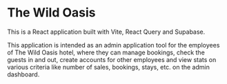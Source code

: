 # The Wild Oasis

This is a React application built with Vite, React Query and Supabase.

This application is intended as an admin application tool for the employees of The Wild Oasis hotel, where they can manage bookings, check the guests in and out, create accounts for other employees and view stats on various criteria like number of sales, bookings, stays, etc. on the admin dashboard.

